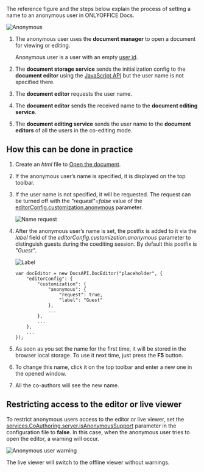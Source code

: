 The reference figure and the steps below explain the process of setting a name to an anonymous user in ONLYOFFICE Docs.

![Anonymous](/editor/anonymous-user.png)

1. The anonymous user uses the **document manager** to open a document for viewing or editing.

   Anonymous user is a user with an empty [user id](/editors/config/editor#user).

2. The **document storage service** sends the initialization config to the **document editor** using the [JavaScript API](/editors/basic) but the user name is not specified there.

3. The **document editor** requests the user name.

4. The **document editor** sends the received name to the **document editing service**.

5. The **document editing service** sends the user name to the **document editors** of all the users in the co-editing mode.

## How this can be done in practice

1. Create an *html* file to [Open the document](/editors/open#apply).

2. If the anonymous user’s name is specified, it is displayed on the top toolbar.

3. If the user name is not specified, it will be requested. The request can be turned off with the *"request"=false* value of the [editorConfig.customization.anonymous](/editors/config/editor/customization#anonymous) parameter.

   ![Name request](/editor/name-request.png)

4. After the anonymous user’s name is set, the postfix is added to it via the *label* field of the *editorConfig.customization.anonymous* parameter to distinguish guests during the coediting session. By default this postfix is *"Guest"*.

   ![Label](/editor/label.png)

   ```
   var docEditor = new DocsAPI.DocEditor("placeholder", {
       "editorConfig": {
           "customization": {
               "anonymous": {
                   "request": true,
                   "label": "Guest"
               },
               ...
           },
           ...
       },
       ...
   });
   ```

5. As soon as you set the name for the first time, it will be stored in the browser local storage. To use it next time, just press the **F5** button.

6. To change this name, click it on the top toolbar and enter a new one in the opened window.

7. All the co-authors will see the new name.

## Restricting access to the editor or live viewer

To restrict anonymous users access to the editor or live viewer, set the [services.CoAuthoring.server.isAnonymousSupport](https://helpcenter.onlyoffice.com/installation/docs-developer-configuring.aspx#services-CoAuthoring-server-isAnonymousSupport) parameter in the configuration file to **false**. In this case, when the anonymous user tries to open the editor, a warning will occur.

![Anonymous user warning](/editor/anonymous-warning.jpg)

The live viewer will switch to the offline viewer without warnings.
